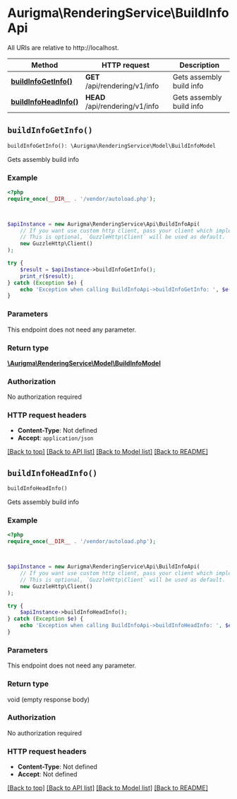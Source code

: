 # Aurigma\RenderingService\BuildInfoApi

All URIs are relative to http://localhost.

Method | HTTP request | Description
------------- | ------------- | -------------
[**buildInfoGetInfo()**](BuildInfoApi.md#buildInfoGetInfo) | **GET** /api/rendering/v1/info | Gets assembly build info
[**buildInfoHeadInfo()**](BuildInfoApi.md#buildInfoHeadInfo) | **HEAD** /api/rendering/v1/info | Gets assembly build info


## `buildInfoGetInfo()`

```php
buildInfoGetInfo(): \Aurigma\RenderingService\Model\BuildInfoModel
```

Gets assembly build info

### Example

```php
<?php
require_once(__DIR__ . '/vendor/autoload.php');



$apiInstance = new Aurigma\RenderingService\Api\BuildInfoApi(
    // If you want use custom http client, pass your client which implements `GuzzleHttp\ClientInterface`.
    // This is optional, `GuzzleHttp\Client` will be used as default.
    new GuzzleHttp\Client()
);

try {
    $result = $apiInstance->buildInfoGetInfo();
    print_r($result);
} catch (Exception $e) {
    echo 'Exception when calling BuildInfoApi->buildInfoGetInfo: ', $e->getMessage(), PHP_EOL;
}
```

### Parameters

This endpoint does not need any parameter.

### Return type

[**\Aurigma\RenderingService\Model\BuildInfoModel**](../Model/BuildInfoModel.md)

### Authorization

No authorization required

### HTTP request headers

- **Content-Type**: Not defined
- **Accept**: `application/json`

[[Back to top]](#) [[Back to API list]](../../README.md#endpoints)
[[Back to Model list]](../../README.md#models)
[[Back to README]](../../README.md)

## `buildInfoHeadInfo()`

```php
buildInfoHeadInfo()
```

Gets assembly build info

### Example

```php
<?php
require_once(__DIR__ . '/vendor/autoload.php');



$apiInstance = new Aurigma\RenderingService\Api\BuildInfoApi(
    // If you want use custom http client, pass your client which implements `GuzzleHttp\ClientInterface`.
    // This is optional, `GuzzleHttp\Client` will be used as default.
    new GuzzleHttp\Client()
);

try {
    $apiInstance->buildInfoHeadInfo();
} catch (Exception $e) {
    echo 'Exception when calling BuildInfoApi->buildInfoHeadInfo: ', $e->getMessage(), PHP_EOL;
}
```

### Parameters

This endpoint does not need any parameter.

### Return type

void (empty response body)

### Authorization

No authorization required

### HTTP request headers

- **Content-Type**: Not defined
- **Accept**: Not defined

[[Back to top]](#) [[Back to API list]](../../README.md#endpoints)
[[Back to Model list]](../../README.md#models)
[[Back to README]](../../README.md)

